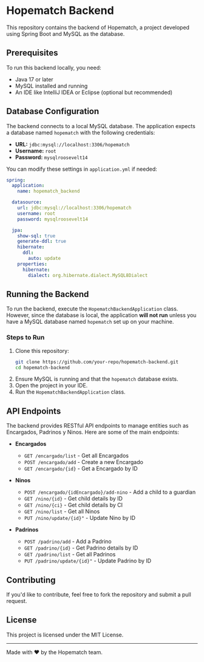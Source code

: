 # Hopematch Backend

This repository contains the backend of Hopematch, a project developed using Spring Boot and MySQL as the database.

## Prerequisites

To run this backend locally, you need:
- Java 17 or later
- MySQL installed and running
- An IDE like IntelliJ IDEA or Eclipse (optional but recommended)

## Database Configuration

The backend connects to a local MySQL database. The application expects a database named `hopematch` with the following credentials:

- **URL:** `jdbc:mysql://localhost:3306/hopematch`
- **Username:** `root`
- **Password:** `mysqlroosevelt14`

You can modify these settings in `application.yml` if needed:

```yaml
spring:
  application:
    name: hopematch_backend

  datasource:
    url: jdbc:mysql://localhost:3306/hopematch
    username: root
    password: mysqlroosevelt14

  jpa:
    show-sql: true
    generate-ddl: true
    hibernate:
      ddl:
        auto: update
    properties:
      hibernate:
        dialect: org.hibernate.dialect.MySQL8Dialect
```

## Running the Backend

To run the backend, execute the `HopematchBackendApplication` class. However, since the database is local, the application **will not run** unless you have a MySQL database named `hopematch` set up on your machine.

### Steps to Run
1. Clone this repository:
   ```bash
   git clone https://github.com/your-repo/hopematch-backend.git
   cd hopematch-backend
   ```
2. Ensure MySQL is running and that the `hopematch` database exists.
3. Open the project in your IDE.
4. Run the `HopematchBackendApplication` class.

## API Endpoints

The backend provides RESTful API endpoints to manage entities such as Encargados, Padrinos y Ninos. Here are some of the main endpoints:

- **Encargados**
  - `GET /encargado/list` - Get all Encargados
  - `POST /encargado/add` - Create a new Encargado
  - `GET /encargado/{id}` - Get a Encargado by ID

- **Ninos**
  - `POST /encargado/{idEncargado}/add-nino` - Add a child to a guardian
  - `GET /nino/{id}` - Get child details by ID
  - `GET /nino/{ci}` - Get child details by CI
  - `GET /nino/list` - Get all Ninos
  - `PUT /nino/update/{id}"` - Update Nino by ID

- **Padrinos**
  - `POST /padrino/add` - Add a Padrino
  - `GET /padrino/{id}` - Get Padrino details by ID
  - `GET /padrino/list` - Get all Padrinos
  - `PUT /padrino/update/{id}"` - Update Padrino by ID

## Contributing

If you'd like to contribute, feel free to fork the repository and submit a pull request.

## License

This project is licensed under the MIT License.

---

Made with ❤️ by the Hopematch team.
